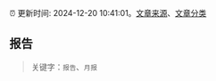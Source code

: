 :alarm_clock: 更新时间: 2024-12-20 10:41:01。[文章来源](/README.md)、[文章分类](/TAGS.md)

## 报告


> 关键字：`报告`、`月报`



